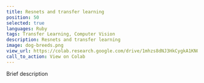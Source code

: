 ```yaml
---
title: Resnets and transfer learning
position: 50
selected: true
languages: Ruby
tags: Transfer Learning, Computer Vision
description: Resnets and transfer learning
image: dog-breeds.png
view_url: https://colab.research.google.com/drive/1mhzs8dNJ3HkCygkA1KNORpCJAeL3cEUD#scrollTo=1rSoTkU7mxBB
call_to_action: View on Colab
---
```


Brief description